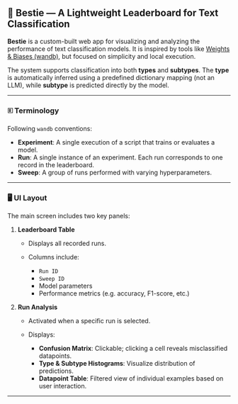 ## 🧠 Bestie — A Lightweight Leaderboard for Text Classification

**Bestie** is a custom-built web app for visualizing and analyzing the performance of text classification models. It is inspired by tools like [Weights & Biases (wandb)](https://wandb.ai), but focused on simplicity and local execution.

The system supports classification into both **types** and **subtypes**. The **type** is automatically inferred using a predefined dictionary mapping (not an LLM), while **subtype** is predicted directly by the model.

---

### 🗉️ Terminology

Following `wandb` conventions:

* **Experiment**: A single execution of a script that trains or evaluates a model.
* **Run**: A single instance of an experiment. Each run corresponds to one record in the leaderboard.
* **Sweep**: A group of runs performed with varying hyperparameters.

---

### 🖥️ UI Layout

The main screen includes two key panels:

1. **Leaderboard Table**

   * Displays all recorded runs.
   * Columns include:

     * `Run ID`
     * `Sweep ID`
     * Model parameters
     * Performance metrics (e.g. accuracy, F1-score, etc.)

2. **Run Analysis**

   * Activated when a specific run is selected.
   * Displays:

     * **Confusion Matrix**: Clickable; clicking a cell reveals misclassified datapoints.
     * **Type & Subtype Histograms**: Visualize distribution of predictions.
     * **Datapoint Table**: Filtered view of individual examples based on user interaction.

---
